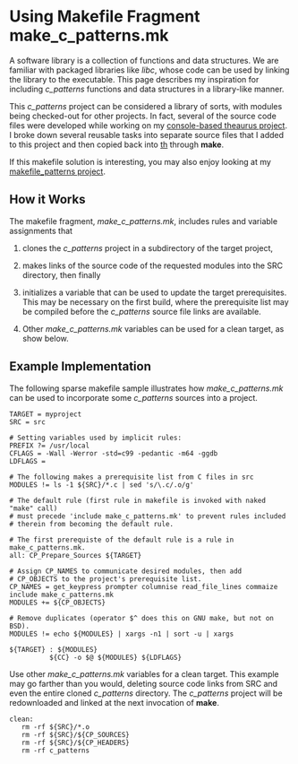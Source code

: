 # Using Makefile Fragment make_c_patterns.mk

A software library is a collection of functions and data structures.
We are familiar with packaged libraries like *libc*, whose code
can be used by linking the library to the executable.  This page
describes my inspiration for including *c_patterns* functions
and data structures in a library-like manner.

This *c_patterns* project can be considered a library of sorts,
with modules being checked-out for other projects.  In fact, several
of the source code files were developed while working on my
[console-based theaurus project][1].  I broke down several reusable
tasks into separate source files that I added to this project and
then copied back into [th][1] through **make**.

If this makefile solution is interesting, you may also enjoy
looking at my [makefile_patterns project][2].

## How it Works

The makefile fragment, *make_c_patterns.mk*, includes rules
and variable assignments that

1. clones the *c_patterns* project in a subdirectory of the
   target project,
   
1. makes links of the source code of the requested modules
   into the SRC directory, then finally
   
1. initializes a variable that can be used to update the
   target prerequisites.  This may be necessary on the first
   build, where the prerequisite list may be compiled before
   the *c_patterns* source file links are available.

1. Other *make_c_patterns.mk* variables can be used for
   a clean target, as show below.

## Example Implementation

The following sparse makefile sample illustrates how
*make_c_patterns.mk* can be used to incorporate some *c_patterns*
sources into a project.

~~~make
TARGET = myproject
SRC = src

# Setting variables used by implicit rules:
PREFIX ?= /usr/local
CFLAGS = -Wall -Werror -std=c99 -pedantic -m64 -ggdb
LDFLAGS =

# The following makes a prerequisite list from C files in src
MODULES != ls -1 ${SRC}/*.c | sed 's/\.c/.o/g'

# The default rule (first rule in makefile is invoked with naked "make" call)
# must precede 'include make_c_patterns.mk' to prevent rules included
# therein from becoming the default rule.

# The first prerequiste of the default rule is a rule in make_c_patterns.mk.
all: CP_Prepare_Sources ${TARGET}

# Assign CP_NAMES to communicate desired modules, then add
# CP_OBJECTS to the project's prerequisite list.
CP_NAMES = get_keypress prompter columnise read_file_lines commaize
include make_c_patterns.mk
MODULES += ${CP_OBJECTS}

# Remove duplicates (operator $^ does this on GNU make, but not on BSD).
MODULES != echo ${MODULES} | xargs -n1 | sort -u | xargs

${TARGET} : ${MODULES}
          ${CC} -o $@ ${MODULES} ${LDFLAGS}
~~~

Use other *make_c_patterns.mk* variables for a clean target.
This example may go farther than you would, deleting source
code links from SRC and even the entire cloned *c_patterns*
directory.  The *c_patterns* project will be redownloaded and
linked at the next invocation of **make**.

~~~make
clean:
   rm -rf ${SRC}/*.o
   rm -rf ${SRC}/${CP_SOURCES}
   rm -rf ${SRC}/${CP_HEADERS}
   rm -rf c_patterns
~~~



[1]: https://github.com/cjungmann/th                "th thesaurus"
[2]: https://github.com/cjungmann/makefile_patterns "makefile_patterns"
